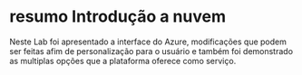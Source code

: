 
# resumo Introdução a nuvem
 

Neste Lab foi apresentado a interface do Azure, modificações que podem ser feitas afim de personalização para o usuário e também foi demonstrado as multiplas opções que a plataforma oferece como serviço.




